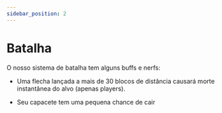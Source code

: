 ```yaml
---
sidebar_position: 2
---
```


# Batalha

O nosso sistema de batalha tem alguns buffs e nerfs:

- Uma flecha lançada a mais de 30 blocos de distância causará
  morte instantânea do alvo (apenas players).

- Seu capacete tem uma pequena chance de cair